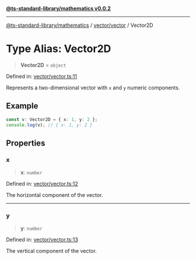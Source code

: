 [**@ts-standard-library/mathematics v0.0.2**](../../../README.md)

***

[@ts-standard-library/mathematics](../../../README.md) / [vector/vector](../README.md) / Vector2D

# Type Alias: Vector2D

> **Vector2D** = `object`

Defined in: [vector/vector.ts:11](https://github.com/gabaudette/ts-stdlib/blob/725aff52e6f28b9942b278b955914b3ace9f325c/packages/mathematics/src/vector/vector.ts#L11)

Represents a two-dimensional vector with `x` and `y` numeric components.

## Example

```ts
const v: Vector2D = { x: 1, y: 2 };
console.log(v); // { x: 1, y: 2 }
```

## Properties

### x

> **x**: `number`

Defined in: [vector/vector.ts:12](https://github.com/gabaudette/ts-stdlib/blob/725aff52e6f28b9942b278b955914b3ace9f325c/packages/mathematics/src/vector/vector.ts#L12)

The horizontal component of the vector.

***

### y

> **y**: `number`

Defined in: [vector/vector.ts:13](https://github.com/gabaudette/ts-stdlib/blob/725aff52e6f28b9942b278b955914b3ace9f325c/packages/mathematics/src/vector/vector.ts#L13)

The vertical component of the vector.
